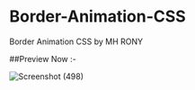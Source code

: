 # Border-Animation-CSS
Border Animation CSS by MH RONY

##Preview Now :-

![Screenshot (498)](https://user-images.githubusercontent.com/78216965/171997201-70565170-ef31-40a0-9a90-2bafb3cf0ca0.png)
